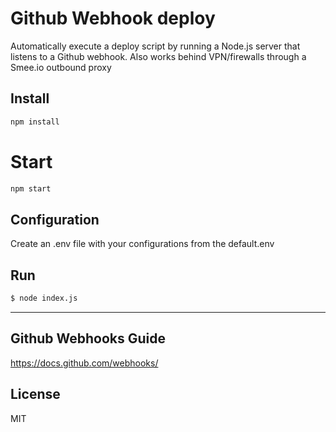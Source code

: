 # Github Webhook deploy

Automatically execute a deploy script by running a Node.js server that listens to a Github webhook. Also works behind VPN/firewalls through a Smee.io outbound proxy

## Install

```bash
npm install
```

# Start 

```bash
npm start
```

## Configuration

Create an .env file with your configurations from the default.env

## Run

```bash
$ node index.js
```

---

## Github Webhooks Guide

https://docs.github.com/webhooks/

## License

MIT
